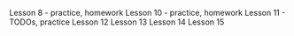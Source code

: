 Lesson 8 - practice, homework
Lesson 10 - practice, homework
Lesson 11 - TODOs, practice
Lesson 12
Lesson 13
Lesson 14
Lesson 15

